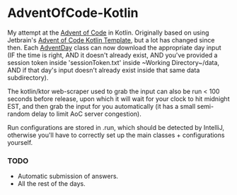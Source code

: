 # AdventOfCode-Kotlin

My attempt at the [Advent of Code][aoc] in Kotlin. Originally based on using Jetbrain's
[Advent of Code Kotlin Template][template], but a lot has changed since then. Each [AdventDay][ad] class can
now download the appropriate day input (IF the time is right, AND it doesn't already exist, AND you've provided a
session token inside 'sessionToken.txt' inside ~Working Directory~/data, AND if that day's input doesn't already exist
inside that same data subdirectory).

The kotlin/ktor web-scraper used to grab the input can also be run < 100 seconds before release, upon which it will
wait for your clock to hit midnight EST, and then grab the input for you automatically (it has a small semi-random delay
to limit AoC server congestion).

Run configurations are stored in .run, which should be detected by IntelliJ, otherwise you'll have to correctly set up
the main classes + configurations yourself.

### TODO

- Automatic submission of answers.
- All the rest of the days.

[aoc]: https://adventofcode.com
[ad]: https://github.com/CognitiveGear/AdventOfCode-Kotlin/tree/common/src/main/kotlin/AdventDay.kt
[template]: https://github.com/kotlin-hands-on/advent-of-code-kotlin-template
